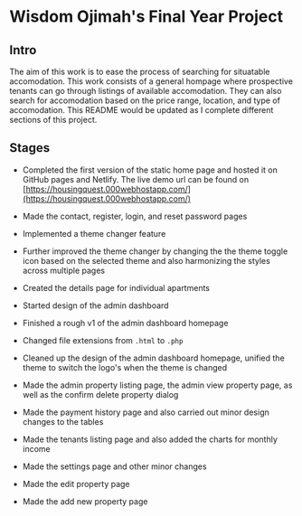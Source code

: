 # Wisdom Ojimah's Final Year Project

## Intro

The aim of this work is to ease the process of searching for situatable accomodation. This work consists of a general hompage where prospective tenants can go through listings of available accomodation. They can also search for accomodation based on the price range, location, and type of accomodation. This README would be updated as I complete different sections of this project.

## Stages

- Completed the first version of the static home page and hosted it on GitHub pages and Netlify. The live demo url can be found on [https://housingquest.000webhostapp.com/](https://housingquest.000webhostapp.com/)

- Made the contact, register, login, and reset password pages

- Implemented a theme changer feature

- Further improved the theme changer by changing the the theme toggle icon based on the selected theme and also harmonizing the styles across multiple pages

- Created the details page for individual apartments

- Started design of the admin dashboard

- Finished a rough v1 of the admin dashboard homepage

- Changed file extensions from ```.html``` to ```.php```

- Cleaned up the design of the admin dashboard homepage, unified the theme to switch the logo's when the theme is changed

- Made the admin property listing page, the admin view property page, as well as the confirm delete property dialog

- Made the payment history page and also carried out minor design changes to the tables

- Made the tenants listing page and also added the charts for monthly income

- Made the settings page and other minor changes

- Made the edit property page

- Made the add new property page
